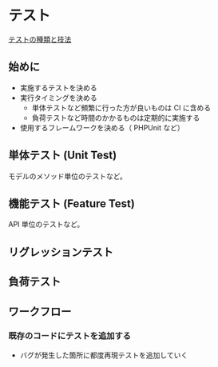 # テスト

[テストの種類と技法](https://qiita.com/ktarow/items/8c3d94d6c21a0c86b799)

## 始めに
- 実施するテストを決める
- 実行タイミングを決める
  - 単体テストなど頻繁に行った方が良いものは CI に含める
  - 負荷テストなど時間のかかるものは定期的に実施する
- 使用するフレームワークを決める（ PHPUnit など）

## 単体テスト (Unit Test)
モデルのメソッド単位のテストなど。

## 機能テスト (Feature Test)
API 単位のテストなど。

## リグレッションテスト

## 負荷テスト

## ワークフロー
### 既存のコードにテストを追加する
- バグが発生した箇所に都度再現テストを追加していく
